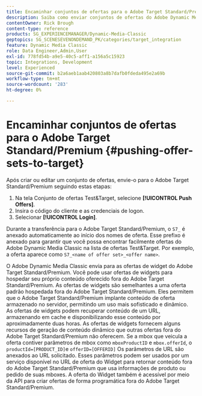 ```yaml
---
title: Encaminhar conjuntos de ofertas para o Adobe Target Standard/Premium
description: Saiba como enviar conjuntos de ofertas do Adobe Dynamic Media Classic para o Adobe Target Standard/Premium.
contentOwner: Rick Brough
content-type: reference
products: SG_EXPERIENCEMANAGER/Dynamic-Media-Classic
geptopics: SG_SCENESEVENONDEMAND_PK/categories/target_integration
feature: Dynamic Media Classic
role: Data Engineer,Admin,User
exl-id: 778fd54b-a9e5-40c5-aff1-a156a5c15923
topic: Integrations, Development
level: Experienced
source-git-commit: b2a6aeb1aab420803a8b7dafb0fdeda495e2a69b
workflow-type: tm+mt
source-wordcount: '283'
ht-degree: 0%

---
```


# Encaminhar conjuntos de ofertas para o Adobe Target Standard/Premium {#pushing-offer-sets-to-target}

Após criar ou editar um conjunto de ofertas, envie-o para o Adobe Target Standard/Premium seguindo estas etapas:

1. Na tela Conjunto de ofertas Test&amp;Target, selecione **[!UICONTROL Push Offers]**.
1. Insira o código do cliente e as credenciais de logon.
1. Selecionar **[!UICONTROL Login]**.

Durante a transferência para o Adobe Target Standard/Premium, o `S7_` é anexado automaticamente ao início dos nomes de oferta. Esse prefixo é anexado para garantir que você possa encontrar facilmente ofertas do Adobe Dynamic Media Classic na lista de ofertas Test&amp;Target. Por exemplo, a oferta aparece como `S7_<name of offer set>_<offer name>`.

O Adobe Dynamic Media Classic envia para as ofertas de widget do Adobe Target Standard/Premium. Você pode usar ofertas de widgets para hospedar seu próprio conteúdo oferecido fora do Adobe Target Standard/Premium. As ofertas de widgets são semelhantes a uma oferta padrão hospedada fora do Adobe Target Standard/Premium. Eles permitem que o Adobe Target Standard/Premium implante conteúdo de oferta armazenado no servidor, permitindo um uso mais sofisticado e dinâmico. As ofertas de widgets podem recuperar conteúdo de um URL, armazenando em cache e disponibilizando esse conteúdo por aproximadamente duas horas. As ofertas de widgets fornecem alguns recursos de geração de conteúdo dinâmico que outras ofertas fora do Adobe Target Standard/Premium não oferecem. Se a mbox que veicula a oferta contiver parâmetros de mbox como `mboxProductID` e `mbox.offerId`, o `productId=[PRODUCT_ID]`e `offerID=[OFFERID]` Os parâmetros de URL são anexados ao URL solicitado. Esses parâmetros podem ser usados por um serviço disponível no URL de oferta do Widget para retornar conteúdo fora do Adobe Target Standard/Premium que usa informações de produto ou pedido de suas mboxes. A oferta do Widget também é acessível por meio da API para criar ofertas de forma programática fora do Adobe Target Standard/Premium.
